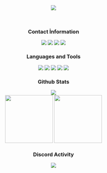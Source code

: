 <div align="center">
<br>
<br>
<br>
<a href="https://github.com/eienwq/" target"blank_"><img src="https://cdn.discordapp.com/attachments/936702847377080442/1002985016961282139/unknown.png"></a>
<br>
<br>
<br>
</div>

<div align="center">
<h3>Contact İnformation</h3>
<a href="https://discord.com/users/323095557470158855" target"blank_"><img src="https://img.shields.io/badge/Eienwq%20-111111.svg?&style=for-the-badge&logo=discord&logoColor=white"></a>
<a href="https://sptfy.com/eienwq" target"blank_"><img src="https://img.shields.io/badge/Eienwq%20-111111.svg?&style=for-the-badge&logo=spotify&logoColor=white"></a>
<a href="https://www.youtube.com/channel/UCxHH76aFNIgcAI7BOtmAqog" target"blank_"><img src="https://img.shields.io/badge/Eienwq%20-111111.svg?&style=for-the-badge&logo=youtube&logoColor=white"></a>
<a href="https://github.com/eienwq" target"blank_"><img src="https://img.shields.io/badge/Eienwq%20-111111.svg?&style=for-the-badge&logo=github&logoColor=white"></a>
</div>


<div align="center">
<h3>Languages and Tools</h3>
<a <img src="https://img.shields.io/badge/JavaScript%20-111111.svg?&style=for-the-badge&logo=JavaScript&logoColor=white"> </a>

<img src="https://img.shields.io/badge/Node.js%20-111111.svg?&style=for-the-badge&logo=Node.js&logoColor=white">
<img src="https://img.shields.io/badge/Php%20-111111.svg?&style=for-the-badge&logo=Php&logoColor=white">
<img src="https://img.shields.io/badge/Discord.Js%20-111111.svg?&style=for-the-badge&logo=Javascript&logoColor=white">
<img src="https://img.shields.io/badge/HTML5%20-111111.svg?&style=for-the-badge&logo=HTML5&logoColor=white">
<img src="https://img.shields.io/badge/CSS%20-111111.svg?&style=for-the-badge&logo=CSS3&logoColor=white">
</div>


<div align="center">
<h3>Github Stats</h3>
  <div><img src="https://gpvc.arturio.dev/eienwq"/></div>
  <img src="https://github-readme-stats.vercel.app/api?username=eienwq&count_private=true&hide_border=true&show_icons=true&include_all_commits=true&bg_color=0d1117&title_color=FFFFFF&text_color=9f9f9f&icon_color=FFFFFF" width="%100" height="150px">
<img src="https://github-readme-stats.vercel.app/api/top-langs/?username=eienwq&layout=compact&theme=nord&hide_border=true&bg_color=0d1117&border_radius=6&title_color=FFFFFF" width="%100" height="150px">
</a>

<div align="center">
<h3>Discord Activity</h3>
   <a href="https://discord.com/users/323095557470158855" target="_blank">
      <img src="https://lanyard-profile-readme.vercel.app/api/323095557470158855?bg=0d1117&animated=false&hideDiscrim=false&borderRadius=31px">
   </a>
</div>
